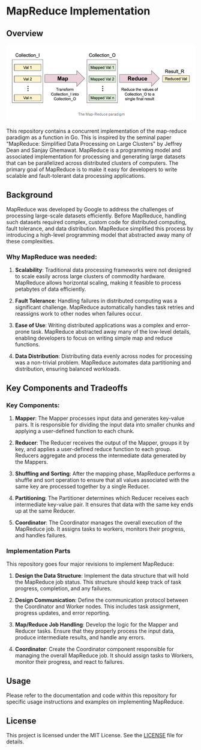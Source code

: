 # MapReduce Implementation

## Overview
![Alt text](media/image.png)

This repository contains a concurrent implementation of the map-reduce paradigm as a function in Go. This is inspired by the seminal paper "MapReduce: Simplified Data Processing on Large Clusters" by Jeffrey Dean and Sanjay Ghemawat. MapReduce is a programming model and associated implementation for processing and generating large datasets that can be parallelized across distributed clusters of computers. The primary goal of MapReduce is to make it easy for developers to write scalable and fault-tolerant data processing applications.

## Background

MapReduce was developed by Google to address the challenges of processing large-scale datasets efficiently. Before MapReduce, handling such datasets required complex, custom code for distributed computing, fault tolerance, and data distribution. MapReduce simplified this process by introducing a high-level programming model that abstracted away many of these complexities.

### Why MapReduce was needed:

1. **Scalability**: Traditional data processing frameworks were not designed to scale easily across large clusters of commodity hardware. MapReduce allows horizontal scaling, making it feasible to process petabytes of data efficiently.

2. **Fault Tolerance**: Handling failures in distributed computing was a significant challenge. MapReduce automatically handles task retries and reassigns work to other nodes when failures occur.

3. **Ease of Use**: Writing distributed applications was a complex and error-prone task. MapReduce abstracted away many of the low-level details, enabling developers to focus on writing simple map and reduce functions.

4. **Data Distribution**: Distributing data evenly across nodes for processing was a non-trivial problem. MapReduce automates data partitioning and distribution, ensuring balanced workloads.

## Key Components and Tradeoffs

### Key Components:

1. **Mapper**: The Mapper processes input data and generates key-value pairs. It is responsible for dividing the input data into smaller chunks and applying a user-defined function to each chunk.

2. **Reducer**: The Reducer receives the output of the Mapper, groups it by key, and applies a user-defined reduce function to each group. Reducers aggregate and process the intermediate data generated by the Mappers.

3. **Shuffling and Sorting**: After the mapping phase, MapReduce performs a shuffle and sort operation to ensure that all values associated with the same key are processed together by a single Reducer.

4. **Partitioning**: The Partitioner determines which Reducer receives each intermediate key-value pair. It ensures that data with the same key ends up at the same Reducer.

5. **Coordinator**: The Coordinator manages the overall execution of the MapReduce job. It assigns tasks to workers, monitors their progress, and handles failures.

### Implementation Parts

This repository goes four major revisions to implement MapReduce:

1. **Design the Data Structure**: Implement the data structure that will hold the MapReduce job status. This structure should keep track of task progress, completion, and any failures.

2. **Design Communication**: Define the communication protocol between the Coordinator and Worker nodes. This includes task assignment, progress updates, and error reporting.

3. **Map/Reduce Job Handling**: Develop the logic for the Mapper and Reducer tasks. Ensure that they properly process the input data, produce intermediate results, and handle any errors.

4. **Coordinator**: Create the Coordinator component responsible for managing the overall MapReduce job. It should assign tasks to Workers, monitor their progress, and react to failures.

## Usage

Please refer to the documentation and code within this repository for specific usage instructions and examples on implementing MapReduce.

## License

This project is licensed under the MIT License. See the [LICENSE](LICENSE) file for details.